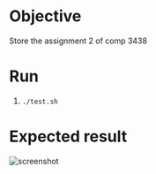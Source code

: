 # Objective
Store the assignment 2 of comp 3438

# Run
1. `./test.sh`

# Expected result
![screenshot](https://user-images.githubusercontent.com/5622516/33074616-c1f1dada-cf01-11e7-9c73-087a24ee8984.png)
